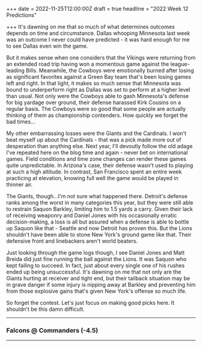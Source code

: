 +++
date = 2022-11-25T12:00:00Z
draft = true
headline = "2022 Week 12 Predictions"

+++
It's dawning on me that so much of what determines outcomes depends on time and circumstance. Dallas whooping Minnesota last week was an outcome I never could have predicted - it was hard enough for me to see Dallas even win the game.

But it makes sense when one considers that the Vikings were returning from an extended road trip having won a momentous game against the league-leading Bills. Meanwhile, the Cowboys were emotionally burned after losing as significant favorites against a Green Bay team that's been losing games left and right. In that light, it makes so much sense that Minnesota was bound to underperform right as Dallas was set to perform at a higher level than usual. Not only were the Cowboys able to gash Minnesota's defense for big yardage over ground, their defense harassed Kirk Cousins on a regular basis. The Cowboys were so good that some people are actually thinking of them as championship contenders. How quickly we forget the bad times...

My other embarrassing losses were the Giants and the Cardinals. I won't beat myself up about the Cardinals - that was a pick made more out of desperation than anything else. Next year, I'll devoutly follow the old adage I've repeated here on the blog time and again - never bet on international games. Field conditions and time zone changes can render these games quite unpredictable.  In Arizona's case, their defense wasn't used to playing at such a high altitude. In contrast, San Francisco spent an entire week practicing at elevation, knowing full well the game would be played in thinner air.

The Giants, though...I'm not sure what happened there. Detroit's defense ranks among the worst in many categories this year, but they were still able to restrain Saquon Barkley, limiting him to 1.5 yards a carry. Given their lack of receiving weaponry and Daniel Jones with his occasionally erratic decision-making, a loss is all but assured when a defense is able to bottle up Saquon like that - Seattle and now Detroit has proven this. But the Lions shouldn't have been able to stone New York's ground game like that. Their defensive front and linebackers aren't world beaters.

Just looking through the game logs though, I see Daniel Jones and Matt Breida did just fine running the ball against the Lions. It was Saquon who kept failing to succeed. In fact, just about every single one of his rushes ended up being unsuccessful. It's dawning on me that not only are the Giants hurting at receiver and tight end, but their tailback situation may be in grave danger if some injury is nipping away at Barkley and preventing him from those explosive gains that's given New York's offense so much life. 

So forget the contest. Let's just focus on making good picks here. It shouldn't be this damn difficult.

***

### Falcons @ Commanders (-4.5)

***